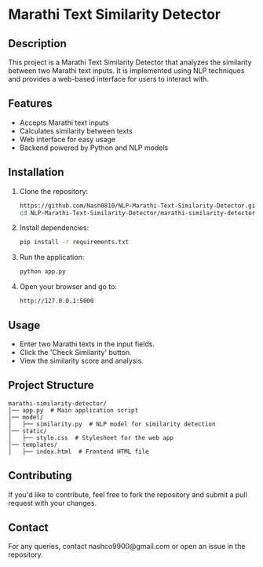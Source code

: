 # Marathi Text Similarity Detector

## Description

This project is a Marathi Text Similarity Detector that analyzes the similarity between two Marathi text inputs. It is implemented using NLP techniques and provides a web-based interface for users to interact with.

## Features

- Accepts Marathi text inputs
- Calculates similarity between texts
- Web interface for easy usage
- Backend powered by Python and NLP models

## Installation

1. Clone the repository:

   ```bash
   https://github.com/Nash0810/NLP-Marathi-Text-Similarity-Detector.git
   cd NLP-Marathi-Text-Similarity-Detector/marathi-similarity-detector
   ```

2. Install dependencies:

   ```bash
   pip install -r requirements.txt
   ```

3. Run the application:

   ```bash
   python app.py
   ```

4. Open your browser and go to:

   ```
   http://127.0.0.1:5000
   ```

## Usage

- Enter two Marathi texts in the input fields.
- Click the 'Check Similarity' button.
- View the similarity score and analysis.

## Project Structure

```
marathi-similarity-detector/
│── app.py  # Main application script
│── model/
│   ├── similarity.py  # NLP model for similarity detection
│── static/
│   ├── style.css  # Stylesheet for the web app
│── templates/
│   ├── index.html  # Frontend HTML file
```

## Contributing

If you'd like to contribute, feel free to fork the repository and submit a pull request with your changes.

## Contact

For any queries, contact nashco9900\@gmail.com or open an issue in the repository.

